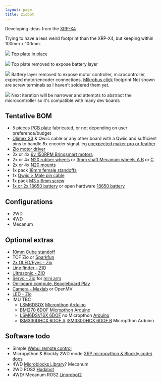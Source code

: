 ```yaml
---
layout: page
title: Ziobot
---
```


Developing ideas from the [XRP-X4](https://rosmo-robot.github.io/learn-robotics/)

Trying to have a less weird footprint than the XRP-X4, but keeping within 100mm x 100mm. 

![](https://raw.githubusercontent.com/rosmo-robot/rosmo-robot.github.io/master/assets/img/purple.jpeg)
Top plate in place

![](https://raw.githubusercontent.com/rosmo-robot/rosmo-robot.github.io/master/assets/img/purplebattery.jpeg)
Top plate removed to expose battery layer

![](https://raw.githubusercontent.com/rosmo-robot/rosmo-robot.github.io/master/assets/img/purple-motor.jpeg)
Battery layer removed to expose motor controller, microcontroller, exposed motor/encoder connections. [Mikrobus click](https://www.mikroe.com/click?interface=analog,i2c,spi,analog,i2c,spi&categories*=sensors,display-and-led,interface,wireless-connectivity,sensors,display-and-led,interface,wireless-connectivity) footprint Not shown are screw terminals as I haven't soldered them yet.

![](https://raw.githubusercontent.com/rosmo-robot/rosmo-robot.github.io/master/assets/img/weird-board.png)
Next iteration will be narrower and attempts to abstract the microcontroller so it's compatible with many dev boards



## Tentative BOM 

- 5 pieces [PCB plate](https://easyeda.com/editor#id=a7b537fbb9da40e5b189efd041921d19) fabricated, or not depending on user preference/budget
- [Olimex S3](https://www.olimex.com/Products/IoT/ESP32-S3/ESP32-S3-DevKit-Lipo/open-source-hardware) & Qwiic cable or any other board with a Qwiic and sufficient pins to handle 8x encoder signal. eg [unexpected maker pro or feather](https://esp32s3.com/)
- [Zio motor driver](https://www.smart-prototyping.com/Zio-4-DC-Motor-Controller.html?search=motor)
- 2x or 4x [6v 150RPM Bringsmart motors](https://s.click.aliexpress.com/e/_DC72ruf)
- 2x or 4x [N20 rubber wheels](https://s.click.aliexpress.com/e/_DBjDZqx) or [3mm shaft Mecanum wheels A](https://www.aliexpress.com/item/1005003264388589.html),[B](https://www.aliexpress.com/item/32977691906.html) or [C](https://www.thingiverse.com/thing:1358552)
- 2x or 4x [N20 mounts](https://s.click.aliexpress.com/e/_Dm7LWRD)
- 1x pack [18mm female standoffs](https://www.aliexpress.com/item/32539100523.html)
- 1x [Qwiic > Male pin cable](https://www.aliexpress.com/item/1005005796723171.html)
- 1x pack [M3 x 6mm screw](https://www.aliexpress.com/item/32539100523.html)
- [1x or 2x 18650 battery](https://s.click.aliexpress.com/e/_DnPRBEj) or open hardware [18650 battery](https://oshwlab.com/wagiminator/fp6277-power-bank)

## Configurations
- 2WD
- 4WD
- Mecanum

## Optional extras
- [10mm Cube standoff](https://www.aliexpress.com/item/1005005880192495.html)
- TOF Zio or [Sparkfun](https://www.sparkfun.com/products/19013)
- [2x OLED/Eyes - Zio](https://www.adafruit.com/product/5297#description)
- [Line finder - ZIO](https://github.com/ZIOCC/Zio-Line-Finder-Qwiic-4-Transceivers-)
- [Ultrasonic - ZIO](https://github.com/ZIOCC/Zio-Qwiic-Ultrasonic-Distance-Sensor) 
- [Servo - Zio](https://github.com/rosmo-robot/Qwiic_Servo_Driver_PCA9685/) for [mini arm](https://www.thingiverse.com/thing:5683010)
- [On-board compute. Beagleboard Play](https://www.beagleboard.org/boards/beagleplay)
- [Camera - Maxlab](https://github.com/maxlab-io/tokay-lite-pcb) or OpenMV
- [LED - Zio](https://www.smart-prototyping.com/Zio-Qwiic-RGB-LED-APA102)
- IMU TBC
  - [LSM6DSOX](https://www.adafruit.com/product/4438) [Micropthon](https://github.com/jposada202020/MicroPython_LSM6DSOX) [Arduino](https://registry.platformio.org/libraries/sparkfun/SparkFun%20Qwiic%206Dof%20-%20LSM6DSO)
  -  [BMI270 6DOF](https://www.sparkfun.com/products/22398) [Micropthon](https://github.com/jposada202020/MicroPython_BMI270) [Arduino](https://registry.platformio.org/libraries/sparkfun/SparkFun%20BMI270%20Arduino%20Library)
  - [LSM6DSV16X 6DOF](https://www.sparkfun.com/products/21336) no Micropthon [Arduino](https://registry.platformio.org/libraries/sparkfun/SparkFun%206DoF%20LSM6DSV16X)
  - [ISM330DHCX 6DOF A](https://www.sparkfun.com/products/20176) [ISM330DHCX 6DOF B](https://www.adafruit.com/product/4502) Micropthon Arduino

## Software todo
- Simple [Webui remote control](https://github.com/rosmo-robot/ESP32-robot-car-controller)
- Micropython & Blockly 2WD mode [XRP micropython & Blockly code/ docs](https://introtoroboticsv2.readthedocs.io/en/latest/course/XRPIntro/installing_tools.html)
- 4WD [Microblocks Library](https://microblocks.fun/)? Mecanum
- 2WD ROS2 [Hadabot](https://www.hadabot.com/build-learn.html)
- 4WD/ Mecanum ROS2 [Linorobot2](https://github.com/rosmo-robot/linorobot2_hardware_hippo_esp32_fix/tree/master)



